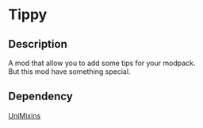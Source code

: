 # Tippy

## Description

A mod that allow you to add some tips for your modpack.   
But this mod have something special.  

## Dependency
[UniMixins](https://github.com/LegacyModdingMC/UniMixins)

